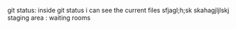 git status: inside git status i can see the current files 
sfjagl;h;sk
skahagjljlskj
staging area : waiting rooms